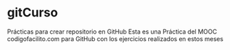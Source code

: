 # gitCurso
Prácticas para crear repositorio en GitHub 
Esta es una Práctica del MOOC codigofacilito.com para GitHub con los ejercicios realizados en estos meses


